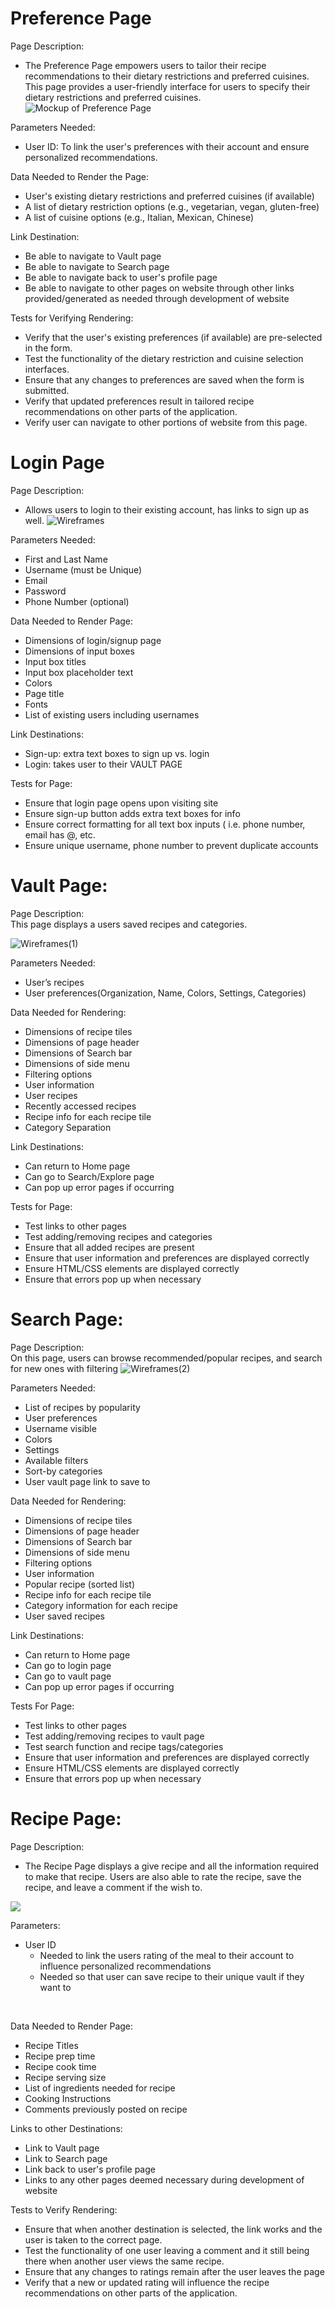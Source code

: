 # Preference Page
Page Description: <br>
* The Preference Page empowers users to tailor their recipe recommendations to their dietary restrictions and preferred cuisines. This page provides a user-friendly interface for users to specify their dietary restrictions and preferred cuisines. <br>
![Mockup of Preference Page](https://i.imgur.com/MPUmmpd.png)

Parameters Needed: <br>
* User ID: To link the user's preferences with their account and ensure personalized recommendations.

Data Needed to Render the Page: <br>
* User's existing dietary restrictions and preferred cuisines (if available) <br>
* A list of dietary restriction options (e.g., vegetarian, vegan, gluten-free) <br>
* A list of cuisine options (e.g., Italian, Mexican, Chinese) <br>

Link Destination: <br>
* Be able to navigate to Vault page <br>
* Be able to navigate to Search page <br>
* Be able to navigate back to user's profile page <br>
* Be able to navigate to other pages on website through other links provided/generated as needed through development of website <br>

Tests for Verifying Rendering: <br>
* Verify that the user's existing preferences (if available) are pre-selected in the form. <br>
* Test the functionality of the dietary restriction and cuisine selection interfaces. <br>
* Ensure that any changes to preferences are saved when the form is submitted. <br>
* Verify that updated preferences result in tailored recipe recommendations on other parts of the application. <br>
* Verify user can navigate to other portions of website from this page. <br>

# Login Page
Page Description: <br>
* Allows users to login to their existing account, has links to sign up as well.
![Wireframes](https://github.com/Team1-3308-Fall2023/3308-Project-Team_1/assets/134562390/c562a24d-b1a4-4c83-a88c-c4ba3c052616)

Parameters Needed: <br>
* First and Last Name
* Username (must be Unique)
* Email
* Password
* Phone Number (optional)

Data Needed to Render Page:
* Dimensions of login/signup page
* Dimensions of input boxes
* Input box titles
* Input box placeholder text
* Colors
* Page title
* Fonts 
* List of existing users including usernames

Link Destinations: <br>
* Sign-up: extra text boxes to sign up vs. login
* Login: takes user to their VAULT PAGE

Tests for Page: 
* Ensure that login page opens upon visiting site
* Ensure sign-up button adds extra text boxes for info
* Ensure correct formatting for all text box inputs ( i.e. phone number, email has @, etc.
* Ensure unique username, phone number to prevent duplicate accounts

# Vault Page: 
Page Description: <br>
This page displays a users saved recipes and categories.

![Wireframes(1)](https://github.com/Team1-3308-Fall2023/3308-Project-Team_1/assets/134562390/ee579d0e-0d36-46ea-8e11-e88a9f9d39b5)

Parameters Needed: <br>
* User’s recipes
* User preferences(Organization, Name, Colors, Settings, Categories)

Data Needed for Rendering: <br>
* Dimensions of recipe tiles
* Dimensions of page header
* Dimensions of Search bar
* Dimensions of side menu
* Filtering options
* User information
* User recipes
* Recently accessed recipes
* Recipe info for each recipe tile
* Category Separation

Link Destinations:
* Can return to Home page
* Can go to Search/Explore page
* Can pop up error pages if occurring

Tests for Page: 
* Test links to other pages
* Test adding/removing recipes and categories
* Ensure that all added recipes are present
* Ensure that user information and preferences are displayed correctly
* Ensure HTML/CSS elements are displayed correctly
* Ensure that errors pop up when necessary

# Search Page:

Page Description: <br>
On this page, users can browse recommended/popular recipes, and search for new ones with filtering
![Wireframes(2)](https://github.com/Team1-3308-Fall2023/3308-Project-Team_1/assets/134562390/07277820-7189-490b-ae7d-bd6bfe00f94a)

Parameters Needed: <br>
* List of recipes by popularity
* User preferences
* Username visible
* Colors
* Settings
* Available filters
* Sort-by categories
* User vault page link to save to

Data Needed for Rendering: <br>
* Dimensions of recipe tiles
* Dimensions of page header
* Dimensions of Search bar
* Dimensions of side menu
* Filtering options
* User information
* Popular recipe (sorted list)
* Recipe info for each recipe tile
* Category information for each recipe
* User saved recipes

Link Destinations: <br>
* Can return to Home page
* Can go to login page
* Can go to vault page
* Can pop up error pages if occurring

Tests For Page: <br>
* Test links to other pages
* Test adding/removing recipes to vault page
* Test search function and recipe tags/categories
* Ensure that user information and preferences are displayed correctly
* Ensure HTML/CSS elements are displayed correctly
* Ensure that errors pop up when necessary



# Recipe Page:

Page Description: <br>
* The Recipe Page displays a give recipe and all the information required to make that recipe. Users are also able to rate the recipe, save the recipe, and leave a comment if the wish to.<br>
<img src="https://tinypic.host/images/2023/10/25/recipe_page.png">

Parameters:<br>
* User ID<br>
  - Needed to link the users rating of the meal to their account to influence personalized recommendations<br>
  - Needed so that user can save recipe to their unique vault if they want to<br>
<br>

Data Needed to Render Page: <br>
* Recipe Titles
* Recipe prep time
* Recipe cook time
* Recipe serving size
* List of ingredients needed for recipe
* Cooking Instructions
* Comments previously posted on recipe

Links to other Destinations:<br>
* Link to Vault page
* Link to Search page
* Link back to user's profile page
* Links to any other pages deemed necessary during development of website

Tests to Verify Rendering:<br>
* Ensure that when another destination is selected, the link works and the user is taken to the correct page.
* Test the functionality of one user leaving a comment and it still being there when another user views the same recipe.
* Ensure that any changes to ratings remain after the user leaves the page
* Verify that a new or updated rating will influence the recipe recommendations on other parts of the application.



